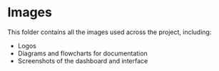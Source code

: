 # Images

This folder contains all the images used across the project, including:
- Logos
- Diagrams and flowcharts for documentation
- Screenshots of the dashboard and interface
